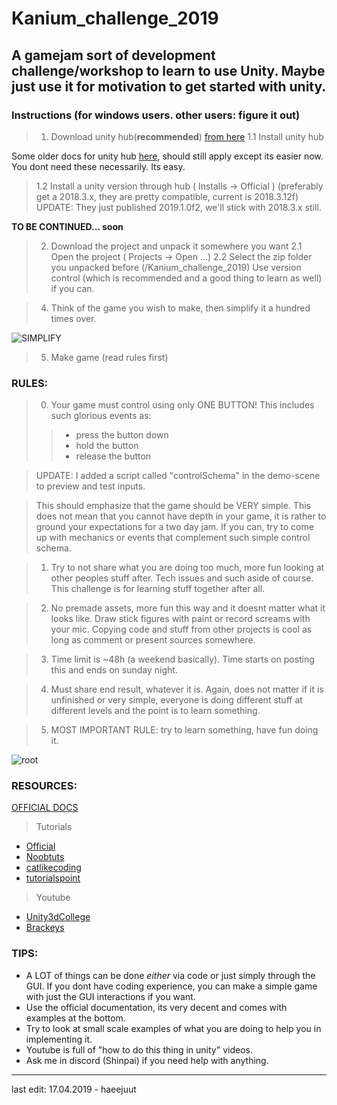 # Kanium_challenge_2019
A gamejam sort of development challenge/workshop to learn to use Unity. Maybe just use it for motivation to get started with unity.
---

### Instructions (for windows users. other users: figure it out)

> 1. Download unity hub(**recommended**) [from here](https://unity3d.com/get-unity/download)
> 1.1 Install unity hub

Some older docs for unity hub [here](https://docs.google.com/document/d/10Z9lsSVKfrr4agsquOlUs5s1wlfK7Kng95hLQovGDfk/edit), should still apply except its easier now. You dont need these necessarily. Its easy.

> 1.2 Install a unity version through hub ( Installs -> Official )
> (preferably get a 2018.3.x, they are pretty compatible, current is 2018.3.12f)
> UPDATE: They just published 2019.1.0f2, we'll stick with 2018.3.x still.

**TO BE CONTINUED... soon**

> 2. Download the project and unpack it somewhere you want
> 2.1 Open the project ( Projects -> Open ...)
> 2.2 Select the zip folder you unpacked before (/Kanium_challenge_2019)
> Use version control (which is recommended and a good thing to learn as well) if you can.

> 4. Think of the game you wish to make, then simplify it a hundred times over.

![SIMPLIFY](https://media0.giphy.com/media/IHnROpQICe4kE/giphy.gif?cid=790b76115cb70f3c43726e732e1794be)

> 5. Make game (read rules first)


### RULES:
> 0. Your game must control using only ONE BUTTON! This includes such glorious events as: 
>> - press the button down
>> - hold the button
>> - release the button

> UPDATE: I added a script called "controlSchema" in the demo-scene to preview and test inputs.

> This should emphasize that the game should be VERY simple. This does not mean that you cannot have depth in your game, it is rather to ground your expectations for a two day jam. If you can, try to come up with mechanics or events that complement such simple control schema.

> 1. Try to not share what you are doing too much, more fun looking at other peoples stuff after. Tech issues and such aside of course. This challenge is for learning stuff together after all.

> 2. No premade assets, more fun this way and it doesnt matter what it looks like. Draw stick figures with paint or record screams with your mic. Copying code and stuff from other projects is cool as long as comment or present sources somewhere.

> 3. Time limit is ~48h (a weekend basically). Time starts on posting this and ends on sunday night.

> 4. Must share end result, whatever it is. Again, does not matter if it is unfinished or very simple, everyone is doing different stuff at different levels and the point is to learn something.

> 5. MOST IMPORTANT RULE: try to learn something, have fun doing it.


![root](https://media1.tenor.com/images/8a322e94bdb253a5fb42d010480d0163/tenor.gif?itemid=5104276)

### RESOURCES:
[OFFICIAL DOCS](https://docs.unity3d.com/Manual/index.html)

> Tutorials 
* [Official](https://unity3d.com/learn/tutorials)
* [Noobtuts](https://noobtuts.com/unity)
* [catlikecoding](https://catlikecoding.com/unity/tutorials/)
* [tutorialspoint](https://www.tutorialspoint.com/unity/index.htm)

> Youtube
* [Unity3dCollege](https://www.youtube.com/channel/UCX_b3NNQN5bzExm-22-NVVg)
* [Brackeys](https://www.youtube.com/user/Brackeys)

### TIPS:

* A LOT of things can be done _either_ via code or just simply through the GUI. If you dont have coding experience, you can make a simple game with just the GUI interactions if you want.
* Use the official documentation, its very decent and comes with examples at the bottom.
* Try to look at small scale examples of what you are doing to help you in implementing it.
* Youtube is full of "how to do this thing in unity" videos.
* Ask me in discord (Shinpai) if you need help with anything.
---
last edit: 17.04.2019 - haeejuut
